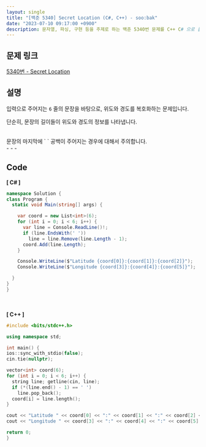 ```yaml
---
layout: single
title: "[백준 5340] Secret Location (C#, C++) - soo:bak"
date: "2023-07-10 09:17:00 +0900"
description: 문자열, 파싱, 구현 등을 주제로 하는 백준 5340번 문제를 C++ C# 으로 풀이 및 해설
---
```


## 문제 링크
  [5340번 - Secret Location](https://www.acmicpc.net/problem/5340)

## 설명
입력으로 주어지는 `6` 줄의 문장을 바탕으로, 위도와 경도를 복호화하는 문제입니다.<br>

단순히, 문장의 길이들이 위도와 경도의 정보를 나타냅니다.<br>

<br>
문장의 마지막에 ` ` 공백이 주어지는 경우에 대해서 주의합니다. <br>
- - -

## Code
<b>[ C# ] </b>
<br>

  ```c#
namespace Solution {
  class Program {
    static void Main(string[] args) {

      var coord = new List<int>(6);
      for (int i = 0; i < 6; i++) {
        var line = Console.ReadLine()!;
        if (line.EndsWith(' '))
          line = line.Remove(line.Length - 1);
        coord.Add(line.Length);
      }

      Console.WriteLine($"Latitude {coord[0]}:{coord[1]}:{coord[2]}");
      Console.WriteLine($"Longitude {coord[3]}:{coord[4]}:{coord[5]}");

    }
  }
}
  ```
<br><br>
<b>[ C++ ] </b>
<br>

  ```c++
#include <bits/stdc++.h>

using namespace std;

int main() {
  ios::sync_with_stdio(false);
  cin.tie(nullptr);

  vector<int> coord(6);
  for (int i = 0; i < 6; i++) {
    string line; getline(cin, line);
    if (*(line.end() - 1) == ' ')
      line.pop_back();
    coord[i] = line.length();
  }

  cout << "Latitude " << coord[0] << ":" << coord[1] << ":" << coord[2] << "\n";
  cout << "Longitude " << coord[3] << ":" << coord[4] << ":" << coord[5] << "\n";

  return 0;
}
  ```
